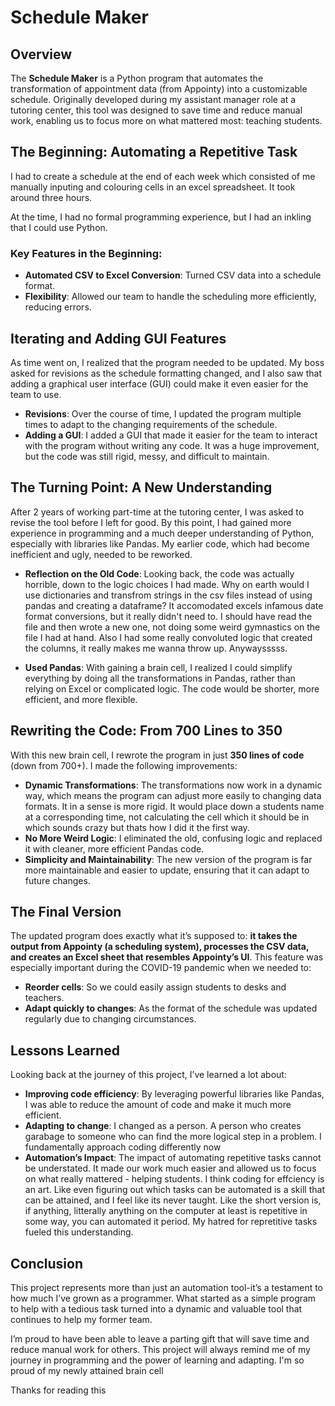 # Schedule Maker

## Overview

The **Schedule Maker** is a Python program that automates the transformation of appointment data (from Appointy) into a customizable schedule. Originally developed during my assistant manager role at a tutoring center, this tool was designed to save time and reduce manual work, enabling us to focus more on what mattered most: teaching students.

## The Beginning: Automating a Repetitive Task

I had to create a schedule at the end of each week which consisted of me manually inputing and colouring cells in an excel spreadsheet. It took around three hours. 

At the time, I had no formal programming experience, but I had an inkling that I could use Python.


### Key Features in the Beginning:
- **Automated CSV to Excel Conversion**: Turned CSV data into a schedule format.
- **Flexibility**: Allowed our team to handle the scheduling more efficiently, reducing errors.

## Iterating and Adding GUI Features

As time went on, I realized that the program needed to be updated. My boss asked for revisions as the schedule formatting changed, and I also saw that adding a graphical user interface (GUI) could make it even easier for the team to use.

- **Revisions**: Over the course of time, I updated the program multiple times to adapt to the changing requirements of the schedule.
- **Adding a GUI**: I added a GUI that made it easier for the team to interact with the program without writing any code. It was a huge improvement, but the code was still rigid, messy, and difficult to maintain.

## The Turning Point: A New Understanding

After 2 years of working part-time at the tutoring center, I was asked to revise the tool before I left for good. By this point, I had gained more experience in programming and a much deeper understanding of Python, especially with libraries like Pandas. My earlier code, which had become inefficient and ugly, needed to be reworked.

- **Reflection on the Old Code**: Looking back, the code was actually horrible, down to the logic choices I had made. Why on earth would I use dictionaries and transfrom strings in the csv files instead of using pandas and creating a dataframe? It accomodated excels infamous date format conversions, but it really didn't need to. I should have read the file and then wrote a new one, not doing some weird gymnastics on the file I had at hand. Also I had some really convoluted logic that created the columns, it really makes me wanna throw up. Anywaysssss.
  
- **Used Pandas**: With gaining a brain cell, I realized I could simplify everything by doing all the transformations in Pandas, rather than relying on Excel or complicated logic. The code would be shorter, more efficient, and more flexible.

## Rewriting the Code: From 700 Lines to 350

With this new brain cell, I rewrote the program in just **350 lines of code** (down from 700+). I made the following improvements:
- **Dynamic Transformations**: The transformations now work in a dynamic way, which means the program can adjust more easily to changing data formats. It in a sense is more rigid. It would place down a students name at a corresponding time, not calculating the cell which it should be in which sounds crazy but thats how I did it the first way. 
- **No More Weird Logic**: I eliminated the old, confusing logic and replaced it with cleaner, more efficient Pandas code.
- **Simplicity and Maintainability**: The new version of the program is far more maintainable and easier to update, ensuring that it can adapt to future changes.

## The Final Version

The updated program does exactly what it’s supposed to: **it takes the output from Appointy (a scheduling system), processes the CSV data, and creates an Excel sheet that resembles Appointy’s UI**. This feature was especially important during the COVID-19 pandemic when we needed to:
- **Reorder cells**: So we could easily assign students to desks and teachers.
- **Adapt quickly to changes**: As the format of the schedule was updated regularly due to changing circumstances.

## Lessons Learned

Looking back at the journey of this project, I’ve learned a lot about:
- **Improving code efficiency**: By leveraging powerful libraries like Pandas, I was able to reduce the amount of code and make it much more efficient.
- **Adapting to change**: I changed as a person. A person who creates garabage to someone who can find the more logical step in a problem. I fundamentally approach coding differently now
- **Automation’s Impact**: The impact of automating repetitive tasks cannot be understated. It made our work much easier and allowed us to focus on what really mattered - helping students. I think coding for effciency is an art. Like even figuring out which tasks can be automated is a skill that can be attained, and I feel like its never taught. Like the short version is, if anything, litterally anything on the computer at least is repetitive in some way, you can automated it period. My hatred for repretitive tasks fueled this understanding.

## Conclusion

This project represents more than just an automation tool-it’s a testament to how much I’ve grown as a programmer. What started as a simple program to help with a tedious task turned into a dynamic and valuable tool that continues to help my former team. 

I’m proud to have been able to leave a parting gift that will save time and reduce manual work for others. This project will always remind me of my journey in programming and the power of learning and adapting. I'm so proud of my newly attained brain cell

Thanks for reading this
